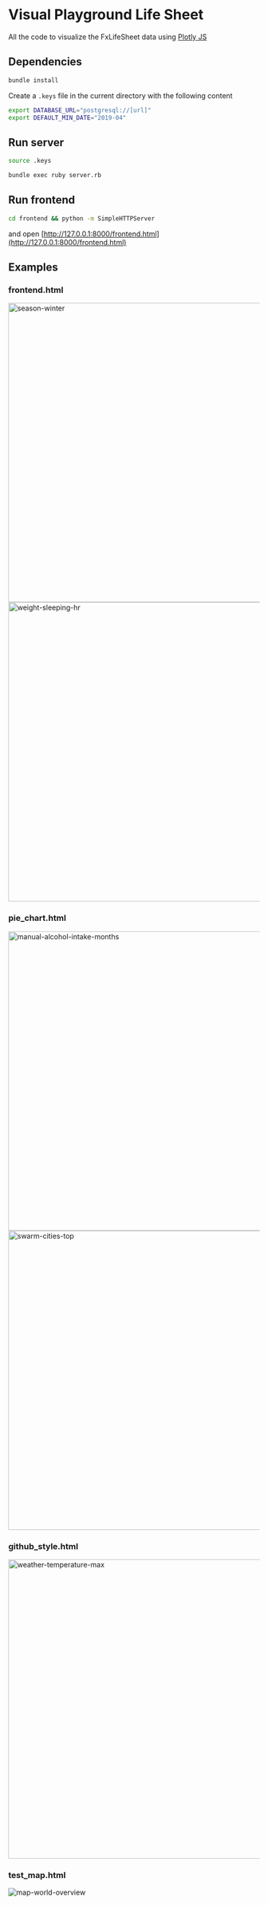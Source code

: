 # Visual Playground Life Sheet

All the code to visualize the FxLifeSheet data using [Plotly JS](https://plotly.com/javascript/)

## Dependencies

```sh
bundle install
```

Create a `.keys` file in the current directory with the following content

```sh
export DATABASE_URL="postgresql://[url]"
export DEFAULT_MIN_DATE="2019-04"
```

## Run server

```sh
source .keys
```

```sh
bundle exec ruby server.rb
```

## Run frontend

```sh
cd frontend && python -m SimpleHTTPServer
```

and open [http://127.0.0.1:8000/frontend.html](http://127.0.0.1:8000/frontend.html)

## Examples

### frontend.html

<img width="600" alt="season-winter" src="https://user-images.githubusercontent.com/869950/158059535-6d8c0ec9-87e8-4264-b6b4-cd1d89f16a87.png">

<img width="600" alt="weight-sleeping-hr" src="https://user-images.githubusercontent.com/869950/158059552-67498231-23ef-4983-b010-ddcc4ede21e1.png">

### pie_chart.html

<img width="600" alt="manual-alcohol-intake-months" src="https://user-images.githubusercontent.com/869950/158059517-aba213e4-49a0-46b7-b427-e14fc813dce2.png">

<img width="600" alt="swarm-cities-top" src="https://user-images.githubusercontent.com/869950/158059524-fa09cadc-b0f2-404f-8a36-5e9e360646f6.png">

### github_style.html

<img width="600" alt="weather-temperature-max" src="https://user-images.githubusercontent.com/869950/158059507-95931303-98b2-45b4-a51c-ce1c95a1f1be.png">

### test_map.html

![map-world-overview](https://user-images.githubusercontent.com/869950/158059566-3f5c87ef-9103-4f71-b96e-73b2e690054b.jpg)





